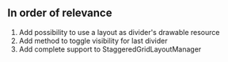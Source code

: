 In order of relevance
------

1. Add possibility to use a layout as divider's drawable resource
2. Add method to toggle visibility for last divider
3. Add complete support to StaggeredGridLayoutManager